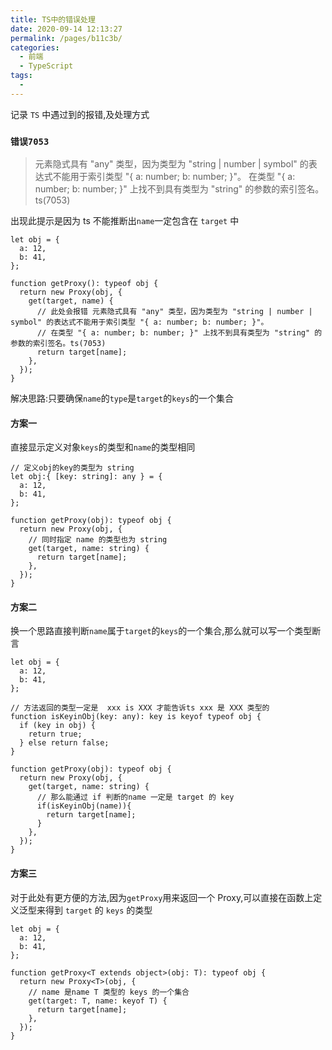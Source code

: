 ```yaml
---
title: TS中的错误处理
date: 2020-09-14 12:13:27
permalink: /pages/b11c3b/
categories:
  - 前端
  - TypeScript
tags:
  -
---
```


记录 `TS` 中遇过到的报错,及处理方式

<!-- more -->

### `错误7053`

> 元素隐式具有 "any" 类型，因为类型为 "string | number | symbol" 的表达式不能用于索引类型 "{ a: number; b: number; }"。
> 在类型 "{ a: number; b: number; }" 上找不到具有类型为 "string" 的参数的索引签名。ts(7053)

出现此提示是因为 ts 不能推断出`name`一定包含在 `target` 中

```TS
let obj = {
  a: 12,
  b: 41,
};

function getProxy(): typeof obj {
  return new Proxy(obj, {
    get(target, name) {
      // 此处会报错 元素隐式具有 "any" 类型，因为类型为 "string | number | symbol" 的表达式不能用于索引类型 "{ a: number; b: number; }"。
      // 在类型 "{ a: number; b: number; }" 上找不到具有类型为 "string" 的参数的索引签名。ts(7053)
      return target[name];
    },
  });
}
```

解决思路:只要确保`name`的`type`是`target`的`keys`的一个集合

#### 方案一

直接显示定义对象`keys`的类型和`name`的类型相同

```TS
// 定义obj的key的类型为 string
let obj:{ [key: string]: any } = {
  a: 12,
  b: 41,
};

function getProxy(obj): typeof obj {
  return new Proxy(obj, {
    // 同时指定 name 的类型也为 string
    get(target, name: string) {
      return target[name];
    },
  });
}
```

#### 方案二

换一个思路直接判断`name`属于`target`的`keys`的一个集合,那么就可以写一个类型断言

```TS
let obj = {
  a: 12,
  b: 41,
};

// 方法返回的类型一定是  xxx is XXX 才能告诉ts xxx 是 XXX 类型的
function isKeyinObj(key: any): key is keyof typeof obj {
  if (key in obj) {
    return true;
  } else return false;
}

function getProxy(obj): typeof obj {
  return new Proxy(obj, {
    get(target, name: string) {
      // 那么能通过 if 判断的name 一定是 target 的 key
      if(isKeyinObj(name)){
        return target[name];
      }
    },
  });
}
```

#### 方案三

对于此处有更方便的方法,因为`getProxy`用来返回一个 Proxy,可以直接在函数上定义泛型来得到 `target` 的 `keys` 的类型

```TS
let obj = {
  a: 12,
  b: 41,
};

function getProxy<T extends object>(obj: T): typeof obj {
  return new Proxy<T>(obj, {
    // name 是name T 类型的 keys 的一个集合
    get(target: T, name: keyof T) {
      return target[name];
    },
  });
}
```
